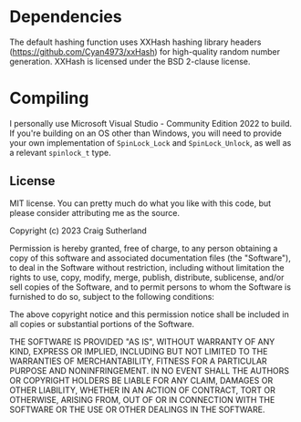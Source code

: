 Dependencies
============

The default hashing function uses XXHash hashing library headers (https://github.com/Cyan4973/xxHash) for high-quality random number generation. XXHash is licensed under the BSD 2-clause license.

Compiling
=========

I personally use Microsoft Visual Studio - Community Edition 2022 to build. If you're building on an OS other than Windows, you will need to provide your own implementation of ```SpinLock_Lock``` and ```SpinLock_Unlock```, as well as a relevant ```spinlock_t``` type.

License
-------

MIT license. You can pretty much do what you like with this code, but please consider attributing me as the source.

Copyright (c) 2023 Craig Sutherland

Permission is hereby granted, free of charge, to any person obtaining a copy of this software and associated documentation files (the "Software"), to deal in the Software without restriction, including without limitation the rights to use, copy, modify, merge, publish, distribute, sublicense, and/or sell copies of the Software, and to permit persons to whom the Software is furnished to do so, subject to the following conditions:

The above copyright notice and this permission notice shall be included in all copies or substantial portions of the Software.

THE SOFTWARE IS PROVIDED "AS IS", WITHOUT WARRANTY OF ANY KIND, EXPRESS OR IMPLIED, INCLUDING BUT NOT LIMITED TO THE WARRANTIES OF MERCHANTABILITY, FITNESS FOR A PARTICULAR PURPOSE AND NONINFRINGEMENT. IN NO EVENT SHALL THE AUTHORS OR COPYRIGHT HOLDERS BE LIABLE FOR ANY CLAIM, DAMAGES OR OTHER LIABILITY, WHETHER IN AN ACTION OF CONTRACT, TORT OR OTHERWISE, ARISING FROM, OUT OF OR IN CONNECTION WITH THE SOFTWARE OR THE USE OR OTHER DEALINGS IN THE SOFTWARE.
